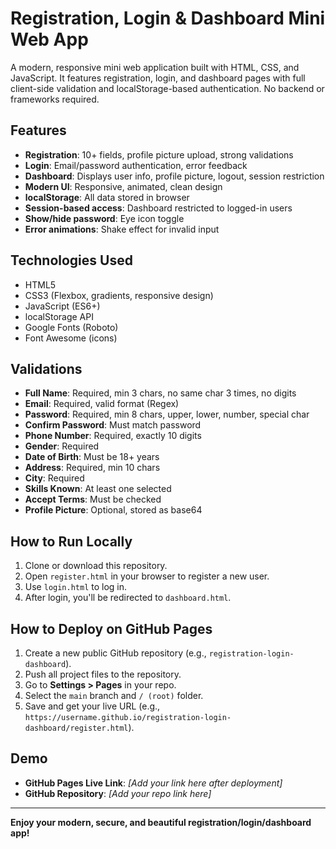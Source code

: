 # Registration, Login & Dashboard Mini Web App

A modern, responsive mini web application built with HTML, CSS, and JavaScript. It features registration, login, and dashboard pages with full client-side validation and localStorage-based authentication. No backend or frameworks required.

## Features
- **Registration**: 10+ fields, profile picture upload, strong validations
- **Login**: Email/password authentication, error feedback
- **Dashboard**: Displays user info, profile picture, logout, session restriction
- **Modern UI**: Responsive, animated, clean design
- **localStorage**: All data stored in browser
- **Session-based access**: Dashboard restricted to logged-in users
- **Show/hide password**: Eye icon toggle
- **Error animations**: Shake effect for invalid input

## Technologies Used
- HTML5
- CSS3 (Flexbox, gradients, responsive design)
- JavaScript (ES6+)
- localStorage API
- Google Fonts (Roboto)
- Font Awesome (icons)

## Validations
- **Full Name**: Required, min 3 chars, no same char 3 times, no digits
- **Email**: Required, valid format (Regex)
- **Password**: Required, min 8 chars, upper, lower, number, special char
- **Confirm Password**: Must match password
- **Phone Number**: Required, exactly 10 digits
- **Gender**: Required
- **Date of Birth**: Must be 18+ years
- **Address**: Required, min 10 chars
- **City**: Required
- **Skills Known**: At least one selected
- **Accept Terms**: Must be checked
- **Profile Picture**: Optional, stored as base64

## How to Run Locally
1. Clone or download this repository.
2. Open `register.html` in your browser to register a new user.
3. Use `login.html` to log in.
4. After login, you'll be redirected to `dashboard.html`.

## How to Deploy on GitHub Pages
1. Create a new public GitHub repository (e.g., `registration-login-dashboard`).
2. Push all project files to the repository.
3. Go to **Settings > Pages** in your repo.
4. Select the `main` branch and `/ (root)` folder.
5. Save and get your live URL (e.g., `https://username.github.io/registration-login-dashboard/register.html`).

## Demo
- **GitHub Pages Live Link**: _[Add your link here after deployment]_ 
- **GitHub Repository**: _[Add your repo link here]_ 

---

**Enjoy your modern, secure, and beautiful registration/login/dashboard app!** 